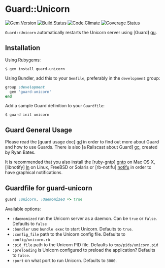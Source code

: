 # Guard::Unicorn 

[![Gem Version][gvi]][gvu] [![Build Status][bsi]][bsu] [![Code Climate][cci]][ccu] [![Coverage Status][csi]][csu]


[gvi]: https://badge.fury.io/rb/guard-unicorn.svg
[gvu]: http://badge.fury.io/rb/guard-unicorn

[bsi]: https://secure.travis-ci.org/andreimaxim/guard-unicorn.png 
[bsu]: http://travis-ci.org/#!/andreimaxim/guard-unicorn

[cci]: https://codeclimate.com/github/andreimaxim/guard-unicorn.png
[ccu]: https://codeclimate.com/github/andreimaxim/guard-unicorn

[csi]: https://coveralls.io/repos/andreimaxim/guard-unicorn/badge.png
[csu]: https://coveralls.io/r/andreimaxim/guard-unicorn

`Guard::Unicorn` automatically restarts the Unicorn server using [Guard] [gu].

[gu]: https://github.com/guard/guard


## Installation

Using Rubygems:

    $ gem install guard-unicorn

Using Bundler, add this to your `Gemfile`, preferably in the `development` group:

```ruby
group :development
  gem 'guard-unicorn'
end
```

Add a sample Guard definition to your `Guardfile`:

    $ guard init unicorn


## Guard General Usage

Please read the [guard usage doc] [gd] in order to find out more about Guard and 
how to use Guards. There is also [a Railscast about Guard] [gc], created by Ryan
Bates.

[gd]: https://github.com/guard/guard/blob/master/README.md
[gc]: http://railscasts.com/episodes/264-guard

It is recommended that you also install the [ruby-gntp] [gntp] on Mac OS X,
[libnotify] [ln] on Linux, FreeBSD or Solaris or [rb-notifu] [notifu] in order
to have graphical notifications.

[gntp]: https://rubygems.org/gems/ruby_gntp
[ln]: https://rubygems.org/gems/libnotify
[notifu]: https://rubygems.org/gems/rb-notifu


## Guardfile for guard-unicorn

```ruby
guard :unicorn, :daemonized => true
```

Available options:

* `:daemonized` run the Unicorn server as a daemon. Can be `true` or `false`.
  Defaults to `false`
* `:bundler` use `bundle exec` to start Unicorn. Defaults to `true`.
* `:config_file` path to the Unicorn config file. Defaults to
  `config/unicorn.rb`
* `:pid_file` path to the Unicorn PID file. Defaults to `tmp/pids/unicorn.pid`
* `:preloading` is Unicorn configured to preload the application? Defaults to
  `false`.
* `:port` on what port to run Unicorn. Defaults to `3000`.
